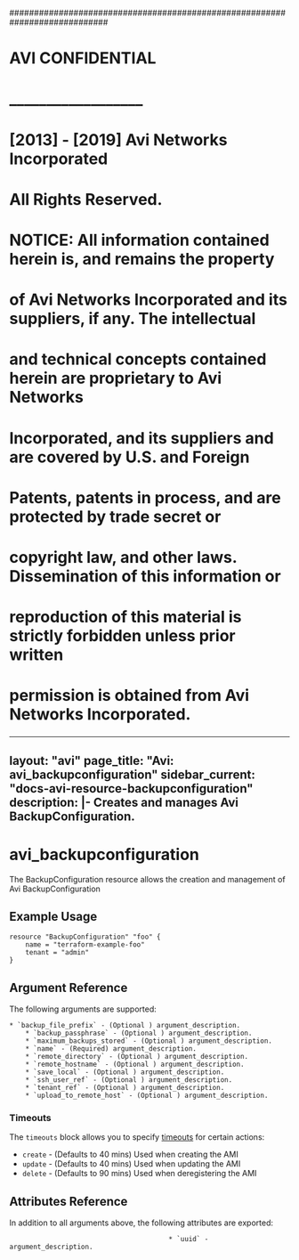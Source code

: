 
############################################################################
#
# AVI CONFIDENTIAL
# __________________
#
# [2013] - [2019] Avi Networks Incorporated
# All Rights Reserved.
#
# NOTICE: All information contained herein is, and remains the property
# of Avi Networks Incorporated and its suppliers, if any. The intellectual
# and technical concepts contained herein are proprietary to Avi Networks
# Incorporated, and its suppliers and are covered by U.S. and Foreign
# Patents, patents in process, and are protected by trade secret or
# copyright law, and other laws. Dissemination of this information or
# reproduction of this material is strictly forbidden unless prior written
# permission is obtained from Avi Networks Incorporated.
###

---
layout: "avi"
page_title: "Avi: avi_backupconfiguration"
sidebar_current: "docs-avi-resource-backupconfiguration"
description: |-
  Creates and manages Avi BackupConfiguration.
---

# avi_backupconfiguration

The BackupConfiguration resource allows the creation and management of Avi BackupConfiguration

## Example Usage

```hcl
resource "BackupConfiguration" "foo" {
    name = "terraform-example-foo"
    tenant = "admin"
}
```

## Argument Reference

The following arguments are supported:

    * `backup_file_prefix` - (Optional ) argument_description.
        * `backup_passphrase` - (Optional ) argument_description.
        * `maximum_backups_stored` - (Optional ) argument_description.
        * `name` - (Required) argument_description.
        * `remote_directory` - (Optional ) argument_description.
        * `remote_hostname` - (Optional ) argument_description.
        * `save_local` - (Optional ) argument_description.
        * `ssh_user_ref` - (Optional ) argument_description.
        * `tenant_ref` - (Optional ) argument_description.
        * `upload_to_remote_host` - (Optional ) argument_description.
        
### Timeouts

The `timeouts` block allows you to specify [timeouts](https://www.terraform.io/docs/configuration/resources.html#timeouts) for certain actions:

* `create` - (Defaults to 40 mins) Used when creating the AMI
* `update` - (Defaults to 40 mins) Used when updating the AMI
* `delete` - (Defaults to 90 mins) Used when deregistering the AMI

## Attributes Reference

In addition to all arguments above, the following attributes are exported:

                                            * `uuid` - argument_description.
    
